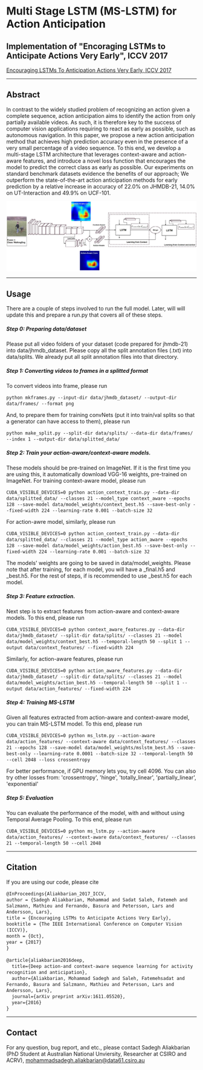 # Multi Stage LSTM (MS-LSTM) for Action Anticipation

## Implementation of "Encoraging LSTMs to Anticipate Actions Very Early", ICCV 2017 <br/>
[Encouraging LSTMs To Anticipation Actions Very Early, ICCV 2017](http://openaccess.thecvf.com/content_ICCV_2017/papers/Aliakbarian_Encouraging_LSTMs_to_ICCV_2017_paper.pdf)

---
## Abstract
In contrast to the widely studied problem of recognizing an action given a complete sequence, action anticipation aims to identify the action from only partially available videos. As such, it is therefore key to the success of computer vision applications requiring to react as early as possible, such as autonomous navigation. In this paper, we propose a new action anticipation method that achieves high prediction accuracy even in the presence of a very small percentage of a video sequence. To this end, we develop a multi-stage LSTM architecture that leverages context-aware and action-aware features, and introduce a novel loss function that encourages the model to predict the correct class as early as possible. Our experiments on standard benchmark datasets evidence the benefits of our approach; We outperform the state-of-the-art action anticipation methods
for early prediction by a relative increase in accuracy of 22.0% on JHMDB-21, 14.0% on UT-Interaction and 49.9% on UCF-101.

![Overview of MS-LSTM](MS_LSTM_Overview.png)

---

## Usage
There are a couple of steps involved to run the full model. Later, will will update this and prepare a run.py that covers all of these steps.

##### Step 0: Preparing data/dataset
Please put all video folders of your dataset (code prepared for jhmdb-21) into data/jhmdb_dataset. Please copy all the split annotation files (.txt) into data/splits. We already put all split annotation files into that directory.

##### Step 1: Converting videos to frames in a splitted format
To convert videos into frame, please run
```
python mkframes.py --input-dir data/jhmdb_dataset/ --output-dir data/frames/ --format png
```

And, to prepare them for training convNets (put it into train/val splits so that a generator can have access to them), please run
```
python make_split.py --split-dir data/splits/ --data-dir data/frames/ --index 1 --output-dir data/splitted_data/
```

##### Step 2: Train your action-aware/context-aware models.
These models should be pre-trained on ImageNet. If it is the first time you are using this, it automatically download VGG-16 weights, pre-trained on ImageNet. For training context-aware model, please run
```
CUDA_VISIBLE_DEVICES=0 python action_context_train.py --data-dir data/splitted_data/ --classes 21 --model_type context_aware --epochs 128 --save-model data/model_weights/context_best.h5 --save-best-only --fixed-width 224 --learning-rate 0.001 --batch-size 32
```
For action-awre model, similarly, please run
```
CUDA_VISIBLE_DEVICES=0 python action_context_train.py --data-dir data/splitted_data/ --classes 21 --model_type action_aware --epochs 128 --save-model data/model_weights/action_best.h5 --save-best-only --fixed-width 224 --learning-rate 0.001 --batch-size 32
```
The models' weights are going to be saved in data/model_weights. Please note that after training, for each model, you will have a <model>_final.h5 and <model>_best.h5. For the rest of steps, if is recommended to use <model>_best.h5 for each model.


##### Step 3: Feature extraction.
Next step is to extract features from action-aware and context-aware models. To this end, please run
```
CUDA_VISIBLE_DEVICES=0 python context_aware_features.py --data-dir data/jhmdb_dataset/ --split-dir data/splits/ --classes 21 --model data/model_weights/context_best.h5 --temporal-length 50 --split 1 --output data/context_features/ --fixed-width 224
```
Similarly, for action-aware features, please run
```
CUDA_VISIBLE_DEVICES=0 python action_aware_features.py --data-dir data/jhmdb_dataset/ --split-dir data/splits/ --classes 21 --model data/model_weights/action_best.h5 --temporal-length 50 --split 1 --output data/action_features/ --fixed-width 224
```

##### Step 4: Training MS-LSTM
Given all features extracted from action-aware and context-aware model, you can train MS-LSTM model. To this end, please run
```
CUDA_VISIBLE_DEVICES=0 python ms_lstm.py --action-aware data/action_features/ --context-aware data/context_features/ --classes 21 --epochs 128 --save-model data/model_weights/mslstm_best.h5 --save-best-only --learning-rate 0.0001 --batch-size 32 --temporal-length 50 --cell 2048 --loss crossentropy
```
For better performance, if GPU memory lets you, try cell 4096. You can also try other losses from:
'crossentropy', 'hinge', 'totally_linear', 'partially_linear', 'exponential'


##### Step 5: Evaluation
You can evaluate the performance of the model,  with and without using Temporal Average Pooling. To this end, please run
```
CUDA_VISIBLE_DEVICES=0 python ms_lstm.py --action-aware data/action_features/ --context-aware data/context_features/ --classes 21 --temporal-length 50 --cell 2048
```


---
## Citation
If you are using our code, please cite
```
@InProceedings{Aliakbarian_2017_ICCV,
author = {Sadegh Aliakbarian, Mohammad and Sadat Saleh, Fatemeh and Salzmann, Mathieu and Fernando, Basura and Petersson, Lars and Andersson, Lars},
title = {Encouraging LSTMs to Anticipate Actions Very Early},
booktitle = {The IEEE International Conference on Computer Vision (ICCV)},
month = {Oct},
year = {2017}
} 

@article{aliakbarian2016deep,
  title={Deep action-and context-aware sequence learning for activity recognition and anticipation},
  author={Aliakbarian, Mohammad Sadegh and Saleh, Fatemehsadat and Fernando, Basura and Salzmann, Mathieu and Petersson, Lars and Andersson, Lars},
  journal={arXiv preprint arXiv:1611.05520},
  year={2016}
}
```


---
## Contact
For any question, bug report, and etc., please contact Sadegh Aliakbarian (PhD Student at Australian National Unviersity, Researcher at CSIRO and ACRV), mohammadsadegh.aliakbarian@data61.csiro.au 
